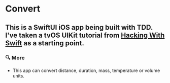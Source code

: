 # Convert

## This is a SwiftUI iOS app being built with TDD. I've taken a tvOS UIKit tutorial from [Hacking With Swift](https://www.hackingwithswift.com/articles/110/build-a-unit-converter-for-tvos) as a starting point.

### 🔍 More
- This app can convert distance, duration, mass, temperature or volume units.
